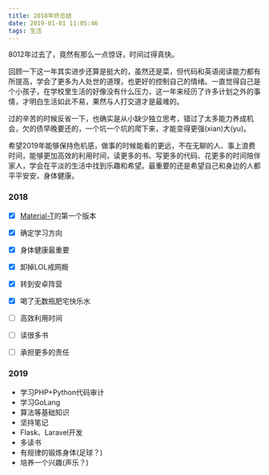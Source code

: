 ```yaml
---
title: 2018年终总结
date: 2019-01-01 11:05:46
tags: 生活
---
```

	

8012年过去了，竟然有那么一点惊讶，时间过得真快。

回顾一下这一年其实进步还算是挺大的，虽然还是菜，但代码和英语阅读能力都有所提高，学会了更多为人处世的道理，也更好的控制自己的情绪。一直觉得自己是个小孩子，在学校里生活的好像没有什么压力，这一年来经历了许多计划之外的事情，才明白生活如此不易，果然与人打交道才是最难的。

过的辛苦的时候反省一下，也确实是从小缺少独立思考，错过了太多能力养成机会，欠的债早晚要还的，一个坑一个坑的爬下来，才能变得更强(xian)大(yu)。

希望2019年能够保持危机感，做事的时候能看的更远，不在无聊的人、事上浪费时间，能够更加高效的利用时间，读更多的书、写更多的代码、花更多的时间陪伴家人，学会在平淡的生活中找到乐趣和希望。最重要的还是希望自己和身边的人都平平安安，身体健康。


### 2018

- [x] [Material-T](https://github.com/invom/Material-T)的第一个版本
- [x] 确定学习方向
- [x] 身体健康最重要
- [x] 卸掉LOL戒网瘾
- [x] 转到安卓阵营
- [x] 喝了无数瓶肥宅快乐水
- [ ] 高效利用时间
- [ ] 读很多书
- [ ] 承担更多的责任


### 2019

- 学习PHP+Python代码审计
- 学习GoLang
- 算法等基础知识
- 坚持笔记
- Flask、Laravel开发
- 多读书
- 有规律的锻炼身体(足球？)
- 培养一个兴趣(声乐？)





